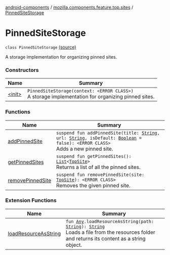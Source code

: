 [android-components](../../index.md) / [mozilla.components.feature.top.sites](../index.md) / [PinnedSiteStorage](./index.md)

# PinnedSiteStorage

`class PinnedSiteStorage` [(source)](https://github.com/mozilla-mobile/android-components/blob/master/components/feature/top-sites/src/main/java/mozilla/components/feature/top/sites/PinnedSiteStorage.kt#L17)

A storage implementation for organizing pinned sites.

### Constructors

| Name | Summary |
|---|---|
| [&lt;init&gt;](-init-.md) | `PinnedSiteStorage(context: <ERROR CLASS>)`<br>A storage implementation for organizing pinned sites. |

### Functions

| Name | Summary |
|---|---|
| [addPinnedSite](add-pinned-site.md) | `suspend fun addPinnedSite(title: `[`String`](https://kotlinlang.org/api/latest/jvm/stdlib/kotlin/-string/index.html)`, url: `[`String`](https://kotlinlang.org/api/latest/jvm/stdlib/kotlin/-string/index.html)`, isDefault: `[`Boolean`](https://kotlinlang.org/api/latest/jvm/stdlib/kotlin/-boolean/index.html)` = false): <ERROR CLASS>`<br>Adds a new pinned site. |
| [getPinnedSites](get-pinned-sites.md) | `suspend fun getPinnedSites(): `[`List`](https://kotlinlang.org/api/latest/jvm/stdlib/kotlin.collections/-list/index.html)`<`[`TopSite`](../-top-site/index.md)`>`<br>Returns a list of all the pinned sites. |
| [removePinnedSite](remove-pinned-site.md) | `suspend fun removePinnedSite(site: `[`TopSite`](../-top-site/index.md)`): <ERROR CLASS>`<br>Removes the given pinned site. |

### Extension Functions

| Name | Summary |
|---|---|
| [loadResourceAsString](../../mozilla.components.support.test.file/kotlin.-any/load-resource-as-string.md) | `fun `[`Any`](https://kotlinlang.org/api/latest/jvm/stdlib/kotlin/-any/index.html)`.loadResourceAsString(path: `[`String`](https://kotlinlang.org/api/latest/jvm/stdlib/kotlin/-string/index.html)`): `[`String`](https://kotlinlang.org/api/latest/jvm/stdlib/kotlin/-string/index.html)<br>Loads a file from the resources folder and returns its content as a string object. |

